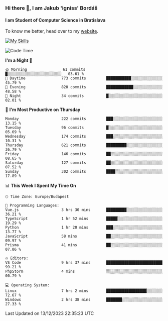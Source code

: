 ### Hi there 👋, I am Jakub 'igniss' Bordáš

#### I am Student of Computer Science in Bratislava
To know me better, head over to my [website](https://bordas.sk).

[![My Skills](https://skillicons.dev/icons?i=js,html,css,figma,svelte,java,kotlin,python,postgresql,typescript,nest,nodejs)](https://bordas.sk)


<!--START_SECTION:waka-->
![Code Time](http://img.shields.io/badge/Code%20Time-1%2C313%20hrs%2051%20mins-blue)

**I'm a Night 🦉** 

```text
🌞 Morning                61 commits          █░░░░░░░░░░░░░░░░░░░░░░░░   03.61 % 
🌆 Daytime                773 commits         ███████████░░░░░░░░░░░░░░   45.79 % 
🌃 Evening                820 commits         ████████████░░░░░░░░░░░░░   48.58 % 
🌙 Night                  34 commits          █░░░░░░░░░░░░░░░░░░░░░░░░   02.01 % 
```
📅 **I'm Most Productive on Thursday** 

```text
Monday                   222 commits         ███░░░░░░░░░░░░░░░░░░░░░░   13.15 % 
Tuesday                  96 commits          █░░░░░░░░░░░░░░░░░░░░░░░░   05.69 % 
Wednesday                174 commits         ███░░░░░░░░░░░░░░░░░░░░░░   10.31 % 
Thursday                 621 commits         █████████░░░░░░░░░░░░░░░░   36.79 % 
Friday                   146 commits         ██░░░░░░░░░░░░░░░░░░░░░░░   08.65 % 
Saturday                 127 commits         ██░░░░░░░░░░░░░░░░░░░░░░░   07.52 % 
Sunday                   302 commits         ████░░░░░░░░░░░░░░░░░░░░░   17.89 % 
```


📊 **This Week I Spent My Time On** 

```text
🕑︎ Time Zone: Europe/Budapest

💬 Programming Languages: 
Vue.js                   3 hrs 30 mins       █████████░░░░░░░░░░░░░░░░   36.21 % 
TypeScript               1 hr 52 mins        █████░░░░░░░░░░░░░░░░░░░░   19.29 % 
Python                   1 hr 20 mins        ███░░░░░░░░░░░░░░░░░░░░░░   13.77 % 
JavaScript               58 mins             ██░░░░░░░░░░░░░░░░░░░░░░░   09.97 % 
Prisma                   41 mins             ██░░░░░░░░░░░░░░░░░░░░░░░   07.06 % 

🔥 Editors: 
VS Code                  9 hrs 37 mins       █████████████████████████   99.21 % 
PhpStorm                 4 mins              ░░░░░░░░░░░░░░░░░░░░░░░░░   00.79 % 

💻 Operating System: 
Linux                    7 hrs 2 mins        ██████████████████░░░░░░░   72.67 % 
Windows                  2 hrs 38 mins       ███████░░░░░░░░░░░░░░░░░░   27.33 % 
```


 Last Updated on 13/12/2023 22:35:23 UTC
<!--END_SECTION:waka-->
